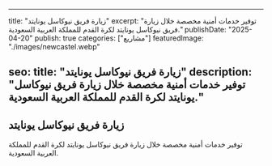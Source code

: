 
---
title: "زيارة فريق نيوكاسل يونايتد"
excerpt: "توفير خدمات أمنية مخصصة خلال زيارة فريق نيوكاسل يونايتد لكرة القدم للمملكة العربية السعودية."
publishDate: "2025-04-20"
publish: true
categories: ["مشاريع"]
featuredImage: "./images/newcastel.webp"

seo:
  title: "زيارة فريق نيوكاسل يونايتد"
  description: "توفير خدمات أمنية مخصصة خلال زيارة فريق نيوكاسل يونايتد لكرة القدم للمملكة العربية السعودية."
---

## زيارة فريق نيوكاسل يونايتد
توفير خدمات أمنية مخصصة خلال زيارة فريق نيوكاسل يونايتد لكرة القدم للمملكة العربية السعودية.
